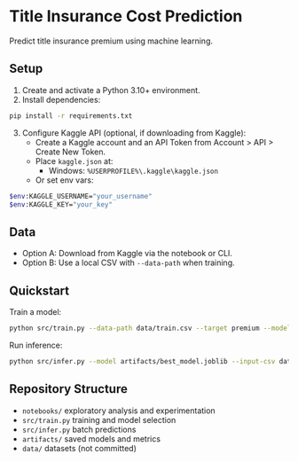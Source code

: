 # Title Insurance Cost Prediction

Predict title insurance premium using machine learning.

## Setup

1. Create and activate a Python 3.10+ environment.
2. Install dependencies:
```bash
pip install -r requirements.txt
```
3. Configure Kaggle API (optional, if downloading from Kaggle):
   - Create a Kaggle account and an API Token from Account > API > Create New Token.
   - Place `kaggle.json` at:
     - Windows: `%USERPROFILE%\.kaggle\kaggle.json`
   - Or set env vars:
```bash
$env:KAGGLE_USERNAME="your_username"
$env:KAGGLE_KEY="your_key"
```

## Data

- Option A: Download from Kaggle via the notebook or CLI.
- Option B: Use a local CSV with `--data-path` when training.

## Quickstart

Train a model:
```bash
python src/train.py --data-path data/train.csv --target premium --model-out artifacts/best_model.joblib
```

Run inference:
```bash
python src/infer.py --model artifacts/best_model.joblib --input-csv data/sample_predict.csv --output-csv data/predictions.csv
```

## Repository Structure

- `notebooks/` exploratory analysis and experimentation
- `src/train.py` training and model selection
- `src/infer.py` batch predictions
- `artifacts/` saved models and metrics
- `data/` datasets (not committed)
